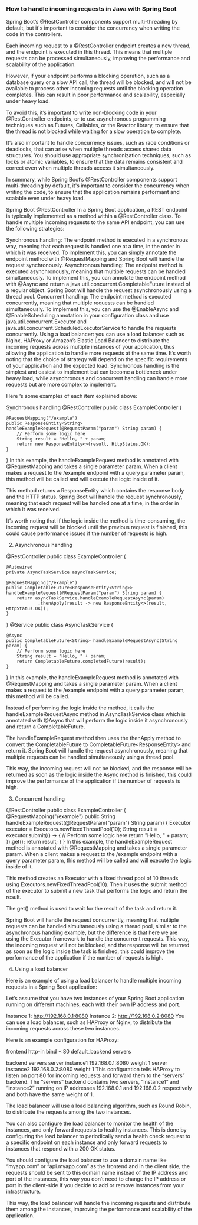 
### How to handle incoming requests in Java with Spring Boot

Spring Boot’s @RestController components support multi-threading by default, but it's important to consider the concurrency when writing the code in the controllers.

Each incoming request to a @RestController endpoint creates a new thread, and the endpoint is executed in this thread. This means that multiple requests can be processed simultaneously, improving the performance and scalability of the application.

However, if your endpoint performs a blocking operation, such as a database query or a slow API call, the thread will be blocked, and will not be available to process other incoming requests until the blocking operation completes. This can result in poor performance and scalability, especially under heavy load.

To avoid this, it’s important to write non-blocking code in your @RestController endpoints, or to use asynchronous programming techniques such as Futures, Callables, or the Reactor library, to ensure that the thread is not blocked while waiting for a slow operation to complete.

It’s also important to handle concurrency issues, such as race conditions or deadlocks, that can arise when multiple threads access shared data structures. You should use appropriate synchronization techniques, such as locks or atomic variables, to ensure that the data remains consistent and correct even when multiple threads access it simultaneously.

In summary, while Spring Boot’s @RestController components support multi-threading by default, it's important to consider the concurrency when writing the code, to ensure that the application remains performant and scalable even under heavy load.


Spring Boot @RestController
In a Spring Boot application, a REST endpoint is typically implemented as a method within a @RestController class. To handle multiple incoming requests to the same API endpoint, you can use the following strategies:

Synchronous handling: The endpoint method is executed in a synchronous way, meaning that each request is handled one at a time, in the order in which it was received. To implement this, you can simply annotate the endpoint method with @RequestMapping and Spring Boot will handle the request synchronously.
Asynchronous handling: The endpoint method is executed asynchronously, meaning that multiple requests can be handled simultaneously. To implement this, you can annotate the endpoint method with @Async and return a java.util.concurrent.CompletableFuture<T> instead of a regular object. Spring Boot will handle the request asynchronously using a thread pool.
Concurrent handling: The endpoint method is executed concurrently, meaning that multiple requests can be handled simultaneously. To implement this, you can use the @EnableAsync and @EnableScheduling annotation in your configuration class and use java.util.concurrent.Executor and java.util.concurrent.ScheduledExecutorService to handle the requests concurrently.
Using a load balancer: you can use a load balancer such as Nginx, HAProxy or Amazon’s Elastic Load Balancer to distribute the incoming requests across multiple instances of your application, thus allowing the application to handle more requests at the same time.
It’s worth noting that the choice of strategy will depend on the specific requirements of your application and the expected load. Synchronous handling is the simplest and easiest to implement but can become a bottleneck under heavy load, while asynchronous and concurrent handling can handle more requests but are more complex to implement.

Here ‘s some examples of each item explained above:

Synchronous handling
@RestController
public class ExampleController {

    @RequestMapping("/example")
    public ResponseEntity<String> handleExampleRequest(@RequestParam("param") String param) {
        // Perform some logic here
        String result = "Hello, " + param;
        return new ResponseEntity<>(result, HttpStatus.OK);
    }
}
In this example, the handleExampleRequest method is annotated with @RequestMapping and takes a single parameter param. When a client makes a request to the /example endpoint with a query parameter param, this method will be called and will execute the logic inside of it.

This method returns a ResponseEntity<String> which contains the response body and the HTTP status. Spring Boot will handle the request synchronously, meaning that each request will be handled one at a time, in the order in which it was received.

It’s worth noting that if the logic inside the method is time-consuming, the incoming request will be blocked until the previous request is finished, this could cause performance issues if the number of requests is high.

2. Asynchronous handling

@RestController
public class ExampleController {

    @Autowired
    private AsyncTaskService asyncTaskService;
    
    @RequestMapping("/example")
    public CompletableFuture<ResponseEntity<String>> handleExampleRequest(@RequestParam("param") String param) {
        return asyncTaskService.handleExampleRequestAsync(param)
                .thenApply(result -> new ResponseEntity<>(result, HttpStatus.OK));
    }
}
@Service
public class AsyncTaskService {

    @Async
    public CompletableFuture<String> handleExampleRequestAsync(String param) {
        // Perform some logic here
        String result = "Hello, " + param;
        return CompletableFuture.completedFuture(result);
    }
}
In this example, the handleExampleRequest method is annotated with @RequestMapping and takes a single parameter param. When a client makes a request to the /example endpoint with a query parameter param, this method will be called.

Instead of performing the logic inside the method, it calls the handleExampleRequestAsync method in AsyncTaskService class which is annotated with @Async that will perform the logic inside it asynchronously and return a CompletableFuture<String>.

The handleExampleRequest method then uses the thenApply method to convert the CompletableFuture<String> to CompletableFuture<ResponseEntity<String>> and return it. Spring Boot will handle the request asynchronously, meaning that multiple requests can be handled simultaneously using a thread pool.

This way, the incoming request will not be blocked, and the response will be returned as soon as the logic inside the Async method is finished, this could improve the performance of the application if the number of requests is high.

3. Concurrent handling

@RestController
public class ExampleController {
    @RequestMapping("/example")
    public String handleExampleRequest(@RequestParam("param") String param) {
        Executor executor = Executors.newFixedThreadPool(10);
        String result = executor.submit(() -> {
            // Perform some logic here
            return "Hello, " + param;
        }).get();
        return result;
    }
}
In this example, the handleExampleRequest method is annotated with @RequestMapping and takes a single parameter param. When a client makes a request to the /example endpoint with a query parameter param, this method will be called and will execute the logic inside of it.

This method creates an Executor with a fixed thread pool of 10 threads using Executors.newFixedThreadPool(10). Then it uses the submit method of the executor to submit a new task that performs the logic and return the result.

The get() method is used to wait for the result of the task and return it.

Spring Boot will handle the request concurrently, meaning that multiple requests can be handled simultaneously using a thread pool, similar to the asynchronous handling example, but the difference is that here we are using the Executor framework to handle the concurrent requests. This way, the incoming request will not be blocked, and the response will be returned as soon as the logic inside the task is finished, this could improve the performance of the application if the number of requests is high.

4. Using a load balancer

Here is an example of using a load balancer to handle multiple incoming requests in a Spring Boot application:

Let’s assume that you have two instances of your Spring Boot application running on different machines, each with their own IP address and port.

Instance 1: http://192.168.0.1:8080
Instance 2: http://192.168.0.2:8080
You can use a load balancer, such as HAProxy or Nginx, to distribute the incoming requests across these two instances.

Here is an example configuration for HAProxy:

frontend http-in
    bind *:80
    default_backend servers

backend servers
    server instance1 192.168.0.1:8080 weight 1
    server instance2 192.168.0.2:8080 weight 1
This configuration tells HAProxy to listen on port 80 for incoming requests and forward them to the “servers” backend. The “servers” backend contains two servers, “instance1” and “instance2” running on IP addresses 192.168.0.1 and 192.168.0.2 respectively and both have the same weight of 1.

The load balancer will use a load balancing algorithm, such as Round Robin, to distribute the requests among the two instances.

You can also configure the load balancer to monitor the health of the instances, and only forward requests to healthy instances. This is done by configuring the load balancer to periodically send a health check request to a specific endpoint on each instance and only forward requests to instances that respond with a 200 OK status.

You should configure the load balancer to use a domain name like “myapp.com” or “api.myapp.com” as the frontend and in the client side, the requests should be sent to this domain name instead of the IP address and port of the instances, this way you don’t need to change the IP address or port in the client-side if you decide to add or remove instances from your infrastructure.

This way, the load balancer will handle the incoming requests and distribute them among the instances, improving the performance and scalability of the application.
